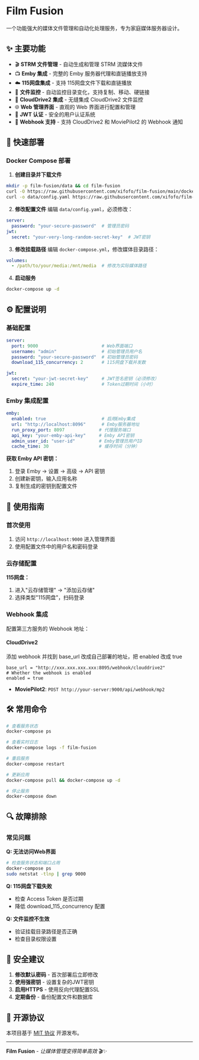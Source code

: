 # Film Fusion

一个功能强大的媒体文件管理和自动化处理服务，专为家庭媒体服务器设计。

## ✨ 主要功能

- 🎬 **STRM 文件管理** - 自动生成和管理 STRM 流媒体文件
- 📺 **Emby 集成** - 完整的 Emby 服务器代理和直链播放支持
- ☁️ **115网盘集成** - 支持 115网盘文件下载和直链播放
- 📁 **文件监控** - 自动监控目录变化，支持复制、移动、硬链接
- 🔗 **CloudDrive2 集成** - 无缝集成 CloudDrive2 文件监控
- 🌐 **Web 管理界面** - 直观的 Web 界面进行配置和管理
- 🔐 **JWT 认证** - 安全的用户认证系统
- 🔄 **Webhook 支持** - 支持 CloudDrive2 和 MoviePilot2 的 Webhook 通知

## 🚀 快速部署


### Docker Compose 部署

1. **创建目录并下载文件**
```bash
mkdir -p film-fusion/data && cd film-fusion
curl -O https://raw.githubusercontent.com/xifofo/film-fusion/main/docker-compose.yml
curl -o data/config.yaml https://raw.githubusercontent.com/xifofo/film-fusion/main/data/config.example.yaml
```

2. **修改配置文件**
编辑 `data/config.yaml`，必须修改：
```yaml
server:
  password: "your-secure-password"  # 管理员密码
jwt:
  secret: "your-very-long-random-secret-key"  # JWT密钥
```

3. **修改挂载路径**
编辑 `docker-compose.yml`，修改媒体目录路径：
```yaml
volumes:
  - /path/to/your/media:/mnt/media  # 修改为实际媒体路径
```

4. **启动服务**
```bash
docker-compose up -d
```

## ⚙️ 配置说明

### 基础配置
```yaml
server:
  port: 9000                        # Web界面端口
  username: "admin"                 # 初始管理员用户名
  password: "your-secure-password"  # 初始管理员密码
  download_115_concurrency: 2       # 115网盘下载并发数

jwt:
  secret: "your-jwt-secret-key"     # JWT签名密钥（必须修改）
  expire_time: 240                  # Token过期时间（小时）
```

### Emby 集成配置
```yaml
emby:
  enabled: true                     # 启用Emby集成
  url: "http://localhost:8096"      # Emby服务器地址
  run_proxy_port: 8097             # 代理服务端口
  api_key: "your-emby-api-key"     # Emby API密钥
  admin_user_id: "user-id"         # Emby管理员用户ID
  cache_time: 30                   # 缓存时间（分钟）
```

**获取 Emby API 密钥：**
1. 登录 Emby → 设置 → 高级 → API 密钥
2. 创建新密钥，输入应用名称
3. 复制生成的密钥到配置文件

## 🎯 使用指南

### 首次使用
1. 访问 `http://localhost:9000` 进入管理界面
2. 使用配置文件中的用户名和密码登录

### 云存储配置
**115网盘：**
1. 进入"云存储管理" → "添加云存储"
2. 选择类型"115网盘"，扫码登录

### Webhook 集成
配置第三方服务的 Webhook 地址：
#### **CloudDrive2**
添加 webhook 并找到 base_url 改成自己部署的地址，把 enabled 改成 true
```
base_url = "http://xxx.xxx.xxx.xxx:8095/webhook/clouddrive2"
# Whether the webhook is enabled
enabled = true
```

- **MoviePilot2**: `POST http://your-server:9000/api/webhook/mp2`

## 🛠️ 常用命令

```bash
# 查看服务状态
docker-compose ps

# 查看实时日志
docker-compose logs -f film-fusion

# 重启服务
docker-compose restart

# 更新应用
docker-compose pull && docker-compose up -d

# 停止服务
docker-compose down
```

## 🔍 故障排除

### 常见问题

**Q: 无法访问Web界面**
```bash
# 检查服务状态和端口占用
docker-compose ps
sudo netstat -tlnp | grep 9000
```

**Q: 115网盘下载失败**
- 检查 Access Token 是否过期
- 降低 download_115_concurrency 配置

**Q: 文件监控不生效**
- 验证挂载目录路径是否正确
- 检查目录权限设置

## 🔐 安全建议

1. **修改默认密码** - 首次部署后立即修改
2. **使用强密钥** - 设置复杂的JWT密钥
3. **启用HTTPS** - 使用反向代理配置SSL
4. **定期备份** - 备份配置文件和数据库

## 📄 开源协议

本项目基于 [MIT 协议](LICENSE) 开源发布。

---

**Film Fusion** - *让媒体管理变得简单高效* 🎬✨
